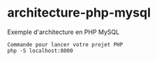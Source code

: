# architecture-php-mysql

Exemple d'architecture en PHP MySQL

```
Commande pour lancer votre projet PHP
php -S localhost:8000
```
